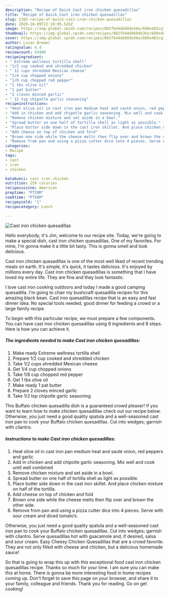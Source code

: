 ```yaml
---
description: "Recipe of Quick Cast iron chicken quesadillas"
title: "Recipe of Quick Cast iron chicken quesadillas"
slug: 1392-recipe-of-quick-cast-iron-chicken-quesadillas
date: 2020-10-09T22:10:05.526Z
image: https://img-global.cpcdn.com/recipes/802fb44db68de36e/680x482cq70/cast-iron-chicken-quesadillas-recipe-main-photo.jpg
thumbnail: https://img-global.cpcdn.com/recipes/802fb44db68de36e/680x482cq70/cast-iron-chicken-quesadillas-recipe-main-photo.jpg
cover: https://img-global.cpcdn.com/recipes/802fb44db68de36e/680x482cq70/cast-iron-chicken-quesadillas-recipe-main-photo.jpg
author: Lucas Brewer
ratingvalue: 4.4
reviewcount: 43400
recipeingredient:
- " Extreme wellness tortilla shell"
- "1/2 cup cooked and shredded chicken"
- " 12 cups shredded Mexican cheese"
- "1/4 cup chopped onions"
- "1/8 cup chopped red pepper"
- "1 tbs olive oil"
- "1 pat butter"
- "2 cloves minced garlic"
- " 12 tsp chipotle garlic seasoning"
recipeinstructions:
- "Heat olive oil in cast iron pan medium heat and sauté onion, red peppers and garlic"
- "Add in chicken and add chipotle garlic seasoning. Mix well and cook until well combined"
- "Remove chicken mixture and set aside in a bowl."
- "Spread butter on one half of tortilla shell as light as possible."
- "Place butter side down in the cast iron skillet. And place chicken mixture on half of the tortilla."
- "Add cheese on top of chicken and fold"
- "Brown one side while the cheese melts then flip over and brown the other side."
- "Remove from pan and using a pizza cutter dice into 4 pieces. Serve with sour cream and diced tomato’s."
categories:
- Recipe
tags:
- cast
- iron
- chicken

katakunci: cast iron chicken 
nutrition: 259 calories
recipecuisine: American
preptime: "PT29M"
cooktime: "PT56M"
recipeyield: "1"
recipecategory: Lunch

---
```



![Cast iron chicken quesadillas](https://img-global.cpcdn.com/recipes/802fb44db68de36e/680x482cq70/cast-iron-chicken-quesadillas-recipe-main-photo.jpg)

Hello everybody, it's Jim, welcome to our recipe site. Today, we're going to make a special dish, cast iron chicken quesadillas. One of my favorites. For mine, I'm gonna make it a little bit tasty. This is gonna smell and look delicious.

Cast iron chicken quesadillas is one of the most well liked of recent trending meals on earth. It's simple, it's quick, it tastes delicious. It's enjoyed by millions every day. Cast iron chicken quesadillas is something that I have loved my entire life. They are fine and they look fantastic.

I love cast iron cooking outdoors and today I made a good camping quesadilla. I&#39;m going to chair my bushcraft quesadilla recipes for this amazing black bean. Cast iron quesadillas recipe that is an easy and fast dinner idea. No special tools needed, good dinner for feeding a crowd or a large family recipe.


To begin with this particular recipe, we must prepare a few components. You can have cast iron chicken quesadillas using 9 ingredients and 8 steps. Here is how you can achieve it.

<!--inarticleads1-->

##### The ingredients needed to make Cast iron chicken quesadillas:

1. Make ready  Extreme wellness tortilla shell
1. Prepare 1/2 cup cooked and shredded chicken
1. Take  1/2 cups shredded Mexican cheese
1. Get 1/4 cup chopped onions
1. Take 1/8 cup chopped red pepper
1. Get 1 tbs olive oil
1. Make ready 1 pat butter
1. Prepare 2 cloves minced garlic
1. Take  1/2 tsp chipotle garlic seasoning


This Buffalo chicken quesadilla dish is a guaranteed crowd pleaser! If you want to learn how to make chicken quesadillas check out our recipe below. Otherwise, you just need a good quality spatula and a well-seasoned cast iron pan to cook your Buffalo chicken quesadillas. Cut into wedges; garnish with cilantro. 

<!--inarticleads2-->

##### Instructions to make Cast iron chicken quesadillas:

1. Heat olive oil in cast iron pan medium heat and sauté onion, red peppers and garlic
1. Add in chicken and add chipotle garlic seasoning. Mix well and cook until well combined
1. Remove chicken mixture and set aside in a bowl.
1. Spread butter on one half of tortilla shell as light as possible.
1. Place butter side down in the cast iron skillet. And place chicken mixture on half of the tortilla.
1. Add cheese on top of chicken and fold
1. Brown one side while the cheese melts then flip over and brown the other side.
1. Remove from pan and using a pizza cutter dice into 4 pieces. Serve with sour cream and diced tomato’s.


Otherwise, you just need a good quality spatula and a well-seasoned cast iron pan to cook your Buffalo chicken quesadillas. Cut into wedges; garnish with cilantro. Serve quesadillas hot with guacamole and, if desired, salsa and sour cream. Easy Cheesy Chicken Quesadillas that are a crowd favorite. They are not only filled with cheese and chicken, but a delicious homemade sauce! 

So that is going to wrap this up with this exceptional food cast iron chicken quesadillas recipe. Thanks so much for your time. I am sure you can make this at home. There is gonna be more interesting food in home recipes coming up. Don't forget to save this page on your browser, and share it to your family, colleague and friends. Thank you for reading. Go on get cooking!
